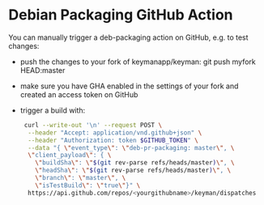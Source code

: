 # Debian Packaging GitHub Action

You can manually trigger a deb-packaging action on GitHub, e.g. to test changes:

- push the changes to your fork of keymanapp/keyman: git push myfork HEAD:master
- make sure you have GHA enabled in the settings of your fork and created an
  access token on GitHub
- trigger a build with:

  ```bash
   curl --write-out '\n' --request POST \
    --header "Accept: application/vnd.github+json" \
    --header "Authorization: token $GITHUB_TOKEN" \
    --data "{ \"event_type\": \"deb-pr-packaging: master\", \
    \"client_payload\": { \
      \"buildSha\": \"$(git rev-parse refs/heads/master)\", \
      \"headSha\": \"$(git rev-parse refs/heads/master)\", \
      \"branch\": \"master\", \
      \"isTestBuild\": \"true\"}" \
    https://api.github.com/repos/<yourgithubname>/keyman/dispatches

  ```
